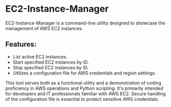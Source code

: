 # EC2-Instance-Manager
EC2-Instance-Manager is a command-line utility designed to showcase the management of AWS EC2 instances.

## Features:
- List active EC2 instances.
- Start specified EC2 instances by ID.
- Stop specified EC2 instances by ID.
- Utilizes a configuration file for AWS credentials and region settings.

This tool serves both as a functional utility and a demonstration of coding proficiency in AWS operations and Python scripting. It's primarily intended for developers and IT professionals familiar with AWS EC2. Secure handling of the configuration file is essential to protect sensitive AWS credentials.
